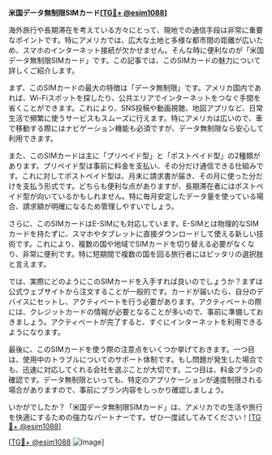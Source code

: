 **米国データ無制限SIMカード[[TG💪+ @esim1088](https://t.me/s/esim1088)]**

海外旅行や長期滞在を考えている方々にとって、現地での通信手段は非常に重要なポイントです。特にアメリカでは、広大な土地と多様な都市間の距離が広いため、スマホのインターネット接続が欠かせません。そんな時に便利なのが「米国データ無制限SIMカード」です。この記事では、このSIMカードの魅力について詳しくご紹介します。

まず、このSIMカードの最大の特徴は「データ無制限」です。アメリカ国内であれば、Wi-Fiスポットを探したり、公共エリアでインターネットをつなぐ手間を省くことができます。これにより、SNS投稿や動画視聴、地図アプリなど、日常生活で頻繁に使うサービスもスムーズに行えます。特にアメリカは広いので、車で移動する際にはナビゲーション機能も必須ですが、データ無制限なら安心して利用できます。

また、このSIMカードは主に「プリペイド型」と「ポストペイド型」の2種類があります。プリペイド型は事前に料金を支払い、その分だけ通信できる仕組みです。これに対してポストペイド型は、月末に請求書が届き、その月に使った分だけを支払う形式です。どちらも便利な点がありますが、長期滞在者にはポストペイド型が向いているかもしれません。特に毎月安定したデータ量を使っている場合、請求額が明確になるため管理しやすいでしょう。

さらに、このSIMカードはE-SIMにも対応しています。E-SIMとは物理的なSIMカードを持たずに、スマホやタブレットに直接ダウンロードして使える新しい技術です。これにより、複数の国や地域でSIMカードを切り替える必要がなくなり、非常に便利です。特に短期間で複数の国を回る旅行者にはピッタリの選択肢と言えます。

では、実際にどのようにこのSIMカードを入手すれば良いのでしょうか？まずは公式ウェブサイトから注文することが一般的です。カードが届いたら、自分のデバイスにセットし、アクティベートを行う必要があります。アクティベートの際には、クレジットカードの情報が必要となることが多いので、事前に準備しておきましょう。アクティベートが完了すると、すぐにインターネットを利用できるようになります。

最後に、このSIMカードを使う際の注意点をいくつか挙げておきます。一つ目は、使用中のトラブルについてのサポート体制です。もし問題が発生した場合でも、迅速に対応してくれる会社を選ぶことが大切です。二つ目は、料金プランの確認です。データ無制限といっても、特定のアプリケーションが速度制限される場合がありますので、事前にプラン内容をしっかり確認しましょう。

いかがでしたか？「米国データ無制限SIMカード」は、アメリカでの生活や旅行を快適にするための強力なパートナーです。ぜひ一度試してみてください！[[TG💪+ @esim1088](https://t.me/s/esim1088)]

[[TG💪+ @esim1088](https://t.me/s/esim1088) ![Image](https://i.postimg.cc/Y0z9fWf4/image.png)]
